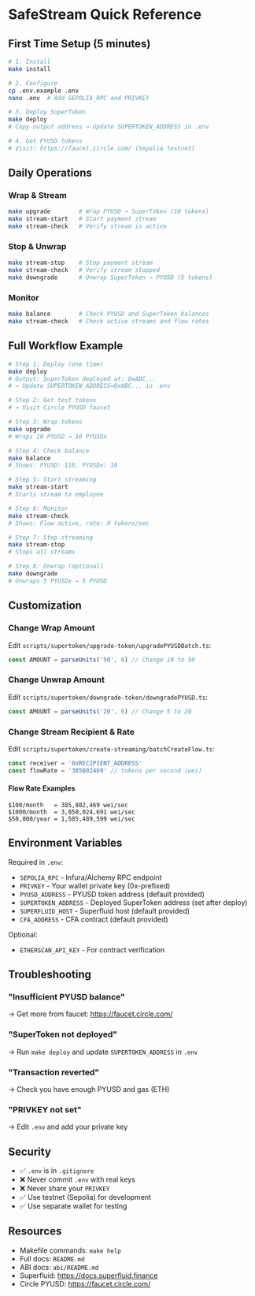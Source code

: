 # SafeStream Quick Reference

## First Time Setup (5 minutes)

```bash
# 1. Install
make install

# 2. Configure
cp .env.example .env
nano .env  # Add SEPOLIA_RPC and PRIVKEY

# 3. Deploy SuperToken
make deploy
# Copy output address → Update SUPERTOKEN_ADDRESS in .env

# 4. Get PYUSD tokens
# Visit: https://faucet.circle.com/ (Sepolia testnet)
```

## Daily Operations

### Wrap & Stream
```bash
make upgrade        # Wrap PYUSD → SuperToken (10 tokens)
make stream-start   # Start payment stream
make stream-check   # Verify stream is active
```

### Stop & Unwrap
```bash
make stream-stop    # Stop payment stream
make stream-check   # Verify stream stopped
make downgrade      # Unwrap SuperToken → PYUSD (5 tokens)
```

### Monitor
```bash
make balance        # Check PYUSD and SuperToken balances
make stream-check   # Check active streams and flow rates
```

## Full Workflow Example

```bash
# Step 1: Deploy (one time)
make deploy
# Output: SuperToken deployed at: 0xABC...
# → Update SUPERTOKEN_ADDRESS=0xABC... in .env

# Step 2: Get test tokens
# → Visit Circle PYUSD faucet

# Step 3: Wrap tokens
make upgrade
# Wraps 10 PYUSD → 10 PYUSDx

# Step 4: Check balance
make balance
# Shows: PYUSD: 118, PYUSDx: 10

# Step 5: Start streaming
make stream-start
# Starts stream to employee

# Step 6: Monitor
make stream-check
# Shows: Flow active, rate: X tokens/sec

# Step 7: Stop streaming
make stream-stop
# Stops all streams

# Step 8: Unwrap (optional)
make downgrade
# Unwraps 5 PYUSDx → 5 PYUSD
```

## Customization

### Change Wrap Amount
Edit `scripts/supertoken/upgrade-token/upgradePYUSDBatch.ts`:
```typescript
const AMOUNT = parseUnits('50', 6) // Change 10 to 50
```

### Change Unwrap Amount
Edit `scripts/supertoken/downgrade-token/downgradePYUSD.ts`:
```typescript
const AMOUNT = parseUnits('20', 6) // Change 5 to 20
```

### Change Stream Recipient & Rate
Edit `scripts/supertoken/create-streaming/batchCreateFlow.ts`:
```typescript
const receiver = '0xRECIPIENT_ADDRESS'
const flowRate = '385802469' // tokens per second (wei)
```

#### Flow Rate Examples
```
$100/month   = 385,802,469 wei/sec
$1000/month  = 3,858,024,691 wei/sec
$50,000/year = 1,585,489,599 wei/sec
```

## Environment Variables

Required in `.env`:
- `SEPOLIA_RPC` - Infura/Alchemy RPC endpoint
- `PRIVKEY` - Your wallet private key (0x-prefixed)
- `PYUSD_ADDRESS` - PYUSD token address (default provided)
- `SUPERTOKEN_ADDRESS` - Deployed SuperToken address (set after deploy)
- `SUPERFLUID_HOST` - Superfluid host (default provided)
- `CFA_ADDRESS` - CFA contract (default provided)

Optional:
- `ETHERSCAN_API_KEY` - For contract verification

## Troubleshooting

### "Insufficient PYUSD balance"
→ Get more from faucet: https://faucet.circle.com/

### "SuperToken not deployed"
→ Run `make deploy` and update `SUPERTOKEN_ADDRESS` in `.env`

### "Transaction reverted"
→ Check you have enough PYUSD and gas (ETH)

### "PRIVKEY not set"
→ Edit `.env` and add your private key

## Security

- ✅ `.env` is in `.gitignore`
- ❌ Never commit `.env` with real keys
- ❌ Never share your `PRIVKEY`
- ✅ Use testnet (Sepolia) for development
- ✅ Use separate wallet for testing

## Resources

- Makefile commands: `make help`
- Full docs: `README.md`
- ABI docs: `abi/README.md`
- Superfluid: https://docs.superfluid.finance
- Circle PYUSD: https://faucet.circle.com/

